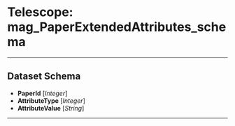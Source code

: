 # Telescope: mag_PaperExtendedAttributes_schema
- - - 
## Dataset Schema

+ **PaperId** [*Integer*]
+ **AttributeType** [*Integer*]
+ **AttributeValue** [*String*]
- - - 
